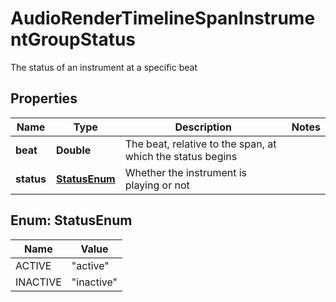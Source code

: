 

# AudioRenderTimelineSpanInstrumentGroupStatus

The status of an instrument at a specific beat

## Properties

| Name | Type | Description | Notes |
|------------ | ------------- | ------------- | -------------|
|**beat** | **Double** | The beat, relative to the span, at which the status begins |  |
|**status** | [**StatusEnum**](#StatusEnum) | Whether the instrument is playing or not |  |



## Enum: StatusEnum

| Name | Value |
|---- | -----|
| ACTIVE | &quot;active&quot; |
| INACTIVE | &quot;inactive&quot; |




